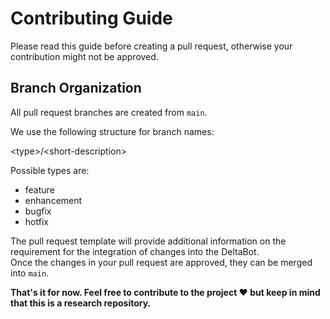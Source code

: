 # Contributing Guide

Please read this guide before creating a pull request, otherwise your contribution might not be approved.

## Branch Organization

All pull request branches are created from `main`.

We use the following structure for branch names:

\<type\>/\<short-description\>

Possible types are:

- feature
- enhancement
- bugfix
- hotfix

The pull request template will provide additional information on the requirement for the integration of changes into the DeltaBot.  
Once the changes in your pull request are approved, they can be merged into `main`.


**That's it for now. Feel free to contribute to the project :heart: but keep in mind that this is a research repository.**
